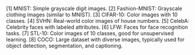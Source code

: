 [1] MNIST: Simple grayscale digit images.
[2] Fashion-MNIST: Grayscale clothing images (similar to MNIST).
[3] CIFAR-10: Color images with 10 classes.
[4] SVHN: Real-world color images of house numbers.
[5] CelebA: Celebrity faces with labeled attributes.
[6] LFW: Faces for face recognition tasks.
[7] STL-10: Color images of 10 classes, good for unsupervised learning.
[8] COCO: Large dataset with diverse images, typically used for object detection, segmentation, and captioning.
